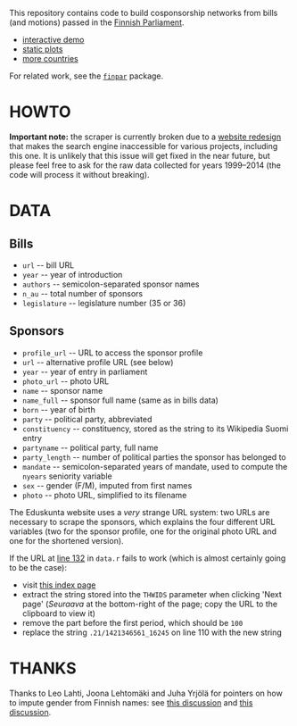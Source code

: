 This repository contains code to build cosponsorship networks from bills (and motions) passed in the [Finnish Parliament](http://www.eduskunta.fi/).

- [interactive demo](http://f.briatte.org/parlviz/eduskunta)
- [static plots](http://f.briatte.org/parlviz/eduskunta/plots.html)
- [more countries](https://github.com/briatte/parlnet)

For related work, see the [`finpar`](https://github.com/rOpenGov/finpar) package.

# HOWTO

__Important note:__ the scraper is currently broken due to a [website redesign](https://github.com/briatte/eduskunta/issues/1) that makes the search engine inaccessible for various projects, including this one. It is unlikely that this issue will get fixed in the near future, but please feel free to ask for the raw data collected for years 1999–2014 (the code will process it without breaking).

# DATA

## Bills

- `url` -- bill URL
- `year` -- year of introduction
- `authors` -- semicolon-separated sponsor names
- `n_au` -- total number of sponsors
- `legislature` -- legislature number (35 or 36)

## Sponsors

- `profile_url` -- URL to access the sponsor profile
- `url` -- alternative profile URL (see below)
- `year` -- year of entry in parliament
- `photo_url` -- photo URL
- `name` -- sponsor name
- `name_full` -- sponsor full name (same as in bills data)
- `born` -- year of birth
- `party` -- political party, abbreviated
- `constituency` -- constituency, stored as the string to its Wikipedia Suomi entry
- `partyname` -- political party, full name
- `party_length` -- number of political parties the sponsor has belonged to
- `mandate` -- semicolon-separated years of mandate, used to compute the `nyears` seniority variable
- `sex` -- gender (F/M), imputed from first names
- `photo` -- photo URL, simplified to its filename

The Eduskunta website uses a _very_ strange URL system: two URLs are necessary to scrape the sponsors, which explains the four different URL variables (two for the sponsor profile, one for the original photo URL and one for the shortened version).

If the URL at [line 132](data.r#L132) in `data.r` fails to work (which is almost certainly going to be the case):

- visit [this index page](http://www.eduskunta.fi/triphome/bin/hx3000.sh?{haku}=kaikki&LAJITNIMI=$)
- extract the string stored into the `THWIDS` parameter when clicking 'Next page' (_Seuraava_ at the bottom-right of the page; copy the URL to the clipboard to view it)
- remove the part before the first period, which should be `100`
- replace the string `.21/1421346561_16245` on line 110 with the new string

# THANKS

Thanks to Leo Lahti, Joona Lehtomäki and Juha Yrjölä for pointers on how to impute gender from Finnish names: see [this discussion](https://github.com/rOpenGov/finpar/issues/2) and [this discussion](https://github.com/kansanmuisti/kamu/issues/134).

